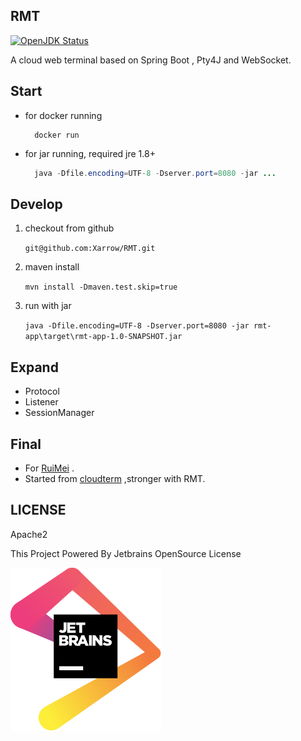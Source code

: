 ## RMT

[![OpenJDK Status](https://img.shields.io/badge/OpenJDK-1.8-brightgreen.svg)](https://openjdk.java.net/install/)

A cloud web terminal based on Spring Boot , Pty4J and WebSocket.

## Start
* for docker running

  ```
    docker run 
  ```
  
* for jar running, required jre 1.8+

    ```java
      java -Dfile.encoding=UTF-8 -Dserver.port=8080 -jar ... 
    ```

## Develop

1. checkout from github

    `git@github.com:Xarrow/RMT.git`

2. maven install 
    
    `mvn install -Dmaven.test.skip=true`
    
3. run with jar
    
    `java -Dfile.encoding=UTF-8 -Dserver.port=8080 -jar rmt-app\target\rmt-app-1.0-SNAPSHOT.jar`
    
## Expand
* Protocol
* Listener
* SessionManager

## Final
* For [RuiMei](https://yuruimei.com) .
* Started from [cloudterm](https://github.com/javaterminal/cloudterm) ,stronger with RMT.

## LICENSE

Apache2

This Project Powered By Jetbrains OpenSource License

![img](../asserts/jetbrains.svg)
